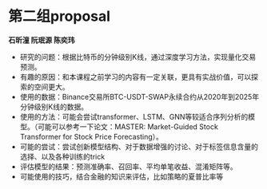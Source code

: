 # 第二组proposal

**石昕潼 阮珉源 陈奕玮**

- 研究的问题：根据比特币的分钟级别K线，通过深度学习方法，实现量化交易预测。
- 有趣的原因：和本课程之前学习的内容有一定关联，更具有实战价值，可以探索的空间更大。
- 使用的数据：Binance交易所BTC-USDT-SWAP永续合约从2020年到2025年分钟级别K线的数据。
- 使用的方法：可能会尝试transformer、LSTM、GNN等较适合序列分析的模型。（可能可以参考一下论文：MASTER: Market-Guided Stock Transformer for Stock Price Forecasting）。
- 可能的尝试：尝试创新模型结构、对于数据增强的讨论、对于标签信息含量的选择、以及各种训练的trick
- 评估模型的结果：预测准确率、召回率、平均单笔收益、混淆矩阵等。
- 可能使用的技巧，结合金融的知识来评估，比如策略的夏普比率等

